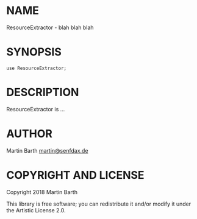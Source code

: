 NAME
====

ResourceExtractor - blah blah blah

SYNOPSIS
========

    use ResourceExtractor;

DESCRIPTION
===========

ResourceExtractor is ...

AUTHOR
======

Martin Barth <martin@senfdax.de>

COPYRIGHT AND LICENSE
=====================

Copyright 2018 Martin Barth

This library is free software; you can redistribute it and/or modify it under the Artistic License 2.0.

